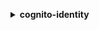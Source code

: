 **<details ><summary style="color:none;">cognito-identity</summary><blockquote>**

- **<details><summary style="color:none;"><b><u>create-identity-pool</b></u></summary><blockquote>**

  * **<p style="color:none;">--identity-pool-name</p>**
  * **<p style="color:none;">--allow-unauthenticated-identities</p>**
  * **<p style="color:none;">--no-allow-unauthenticated-identities</p>**
  * **<p style="color:none;">--allow-classic-flow</p>**
  * **<p style="color:none;">--no-allow-classic-flow</p>**
  * **<p style="color:none;">--supported-login-providers</p>**
  * **<p style="color:none;">--developer-provider-name</p>**
  * **<p style="color:none;">--open-id-connect-provider-arns</p>**
  * **<p style="color:none;">--cognito-identity-providers</p>**
  * **<p style="color:none;">--saml-provider-arns</p>**
  * **<p style="color:none;">--identity-pool-tags</p>**
  * **<p style="color:none;">--cli-input-json</p>**
  * **<p style="color:none;">--cli-input-yaml</p>**
  * **<p style="color:none;">--generate-cli-skeleton</p>**
  </br>
  **<p style="color:red;">Description</p>**
  </br>
  ## **Examples**
  ```bash

  ```
  ```json

  ```


- **<details><summary style="color:none;"><b><u>delete-identities</b></u></summary><blockquote>**

  * **<p style="color:none;">--identity-ids-to-delete</p>**
  * **<p style="color:none;">--cli-input-json</p>**
  * **<p style="color:none;">--cli-input-yaml</p>**
  * **<p style="color:none;">--generate-cli-skeleton</p>**
  </br>
  **<p style="color:red;">Description</p>**
  </br>
  ## **Examples**
  ```bash

  ```
  ```json

  ```


- **<details><summary style="color:none;"><b><u>delete-identity-pool</b></u></summary><blockquote>**

  * **<p style="color:none;">--identity-pool-id</p>**
  * **<p style="color:none;">--cli-input-json</p>**
  * **<p style="color:none;">--cli-input-yaml</p>**
  * **<p style="color:none;">--generate-cli-skeleton</p>**
  </br>
  **<p style="color:red;">Description</p>**
  </br>
  ## **Examples**
  ```bash

  ```
  ```json

  ```


- **<details><summary style="color:none;"><b><u>describe-identity</b></u></summary><blockquote>**

  * **<p style="color:none;">--identity-id</p>**
  * **<p style="color:none;">--cli-input-json</p>**
  * **<p style="color:none;">--cli-input-yaml</p>**
  * **<p style="color:none;">--generate-cli-skeleton</p>**
  </br>
  **<p style="color:red;">Description</p>**
  </br>
  ## **Examples**
  ```bash

  ```
  ```json

  ```


- **<details><summary style="color:none;"><b><u>describe-identity-pool</b></u></summary><blockquote>**

  * **<p style="color:none;">--identity-pool-id</p>**
  * **<p style="color:none;">--cli-input-json</p>**
  * **<p style="color:none;">--cli-input-yaml</p>**
  * **<p style="color:none;">--generate-cli-skeleton</p>**
  </br>
  **<p style="color:red;">Description</p>**
  </br>
  ## **Examples**
  ```bash

  ```
  ```json

  ```


- **<details><summary style="color:none;"><b><u>get-credentials-for-identity</b></u></summary><blockquote>**

  * **<p style="color:none;">--identity-id</p>**
  * **<p style="color:none;">--logins</p>**
  * **<p style="color:none;">--custom-role-arn</p>**
  * **<p style="color:none;">--cli-input-json</p>**
  * **<p style="color:none;">--cli-input-yaml</p>**
  * **<p style="color:none;">--generate-cli-skeleton</p>**
  </br>
  **<p style="color:red;">Description</p>**
  </br>
  ## **Examples**
  ```bash

  ```
  ```json

  ```


- **<details><summary style="color:none;"><b><u>get-id</b></u></summary><blockquote>**

  * **<p style="color:none;">--account-id</p>**
  * **<p style="color:none;">--identity-pool-id</p>**
  * **<p style="color:none;">--logins</p>**
  * **<p style="color:none;">--cli-input-json</p>**
  * **<p style="color:none;">--cli-input-yaml</p>**
  * **<p style="color:none;">--generate-cli-skeleton</p>**
  </br>
  **<p style="color:red;">Description</p>**
  </br>
  ## **Examples**
  ```bash

  ```
  ```json

  ```


- **<details><summary style="color:none;"><b><u>get-identity-pool-roles</b></u></summary><blockquote>**

  * **<p style="color:none;">--identity-pool-id</p>**
  * **<p style="color:none;">--cli-input-json</p>**
  * **<p style="color:none;">--cli-input-yaml</p>**
  * **<p style="color:none;">--generate-cli-skeleton</p>**
  </br>
  **<p style="color:red;">Description</p>**
  </br>
  ## **Examples**
  ```bash

  ```
  ```json

  ```


- **<details><summary style="color:none;"><b><u>get-open-id-token</b></u></summary><blockquote>**

  * **<p style="color:none;">--identity-id</p>**
  * **<p style="color:none;">--logins</p>**
  * **<p style="color:none;">--cli-input-json</p>**
  * **<p style="color:none;">--cli-input-yaml</p>**
  * **<p style="color:none;">--generate-cli-skeleton</p>**
  </br>
  **<p style="color:red;">Description</p>**
  </br>
  ## **Examples**
  ```bash

  ```
  ```json

  ```


- **<details><summary style="color:none;"><b><u>get-open-id-token-for-developer-identity</b></u></summary><blockquote>**

  * **<p style="color:none;">--identity-pool-id</p>**
  * **<p style="color:none;">--identity-id</p>**
  * **<p style="color:none;">--logins</p>**
  * **<p style="color:none;">--principal-tags</p>**
  * **<p style="color:none;">--token-duration</p>**
  * **<p style="color:none;">--cli-input-json</p>**
  * **<p style="color:none;">--cli-input-yaml</p>**
  * **<p style="color:none;">--generate-cli-skeleton</p>**
  </br>
  **<p style="color:red;">Description</p>**
  </br>
  ## **Examples**
  ```bash

  ```
  ```json

  ```


- **<details><summary style="color:none;"><b><u>get-principal-tag-attribute-map</b></u></summary><blockquote>**

  * **<p style="color:none;">--identity-pool-id</p>**
  * **<p style="color:none;">--identity-provider-name</p>**
  * **<p style="color:none;">--cli-input-json</p>**
  * **<p style="color:none;">--cli-input-yaml</p>**
  * **<p style="color:none;">--generate-cli-skeleton</p>**
  </br>
  **<p style="color:red;">Description</p>**
  </br>
  ## **Examples**
  ```bash

  ```
  ```json

  ```


- **<details><summary style="color:none;"><b><u>help</b></u></summary><blockquote>**

  * **<p style="color:none;"></p>**
  </br>
  **<p style="color:red;">Description</p>**
  </br>
  ## **Examples**
  ```bash

  ```
  ```json

  ```


- **<details><summary style="color:none;"><b><u>list-identities</b></u></summary><blockquote>**

  * **<p style="color:none;">--identity-pool-id</p>**
  * **<p style="color:none;">--max-results</p>**
  * **<p style="color:none;">--next-token</p>**
  * **<p style="color:none;">--hide-disabled</p>**
  * **<p style="color:none;">--no-hide-disabled</p>**
  * **<p style="color:none;">--cli-input-json</p>**
  * **<p style="color:none;">--cli-input-yaml</p>**
  * **<p style="color:none;">--generate-cli-skeleton</p>**
  </br>
  **<p style="color:red;">Description</p>**
  </br>
  ## **Examples**
  ```bash

  ```
  ```json

  ```


- **<details><summary style="color:none;"><b><u>list-identity-pools</b></u></summary><blockquote>**

  * **<p style="color:none;">--cli-input-json</p>**
  * **<p style="color:none;">--cli-input-yaml</p>**
  * **<p style="color:none;">--starting-token</p>**
  * **<p style="color:none;">--page-size</p>**
  * **<p style="color:none;">--max-items</p>**
  * **<p style="color:none;">--generate-cli-skeleton</p>**
  </br>
  **<p style="color:red;">Description</p>**
  </br>
  ## **Examples**
  ```bash

  ```
  ```json

  ```


- **<details><summary style="color:none;"><b><u>list-tags-for-resource</b></u></summary><blockquote>**

  * **<p style="color:none;">--resource-arn</p>**
  * **<p style="color:none;">--cli-input-json</p>**
  * **<p style="color:none;">--cli-input-yaml</p>**
  * **<p style="color:none;">--generate-cli-skeleton</p>**
  </br>
  **<p style="color:red;">Description</p>**
  </br>
  ## **Examples**
  ```bash

  ```
  ```json

  ```


- **<details><summary style="color:none;"><b><u>lookup-developer-identity</b></u></summary><blockquote>**

  * **<p style="color:none;">--identity-pool-id</p>**
  * **<p style="color:none;">--identity-id</p>**
  * **<p style="color:none;">--developer-user-identifier</p>**
  * **<p style="color:none;">--max-results</p>**
  * **<p style="color:none;">--next-token</p>**
  * **<p style="color:none;">--cli-input-json</p>**
  * **<p style="color:none;">--cli-input-yaml</p>**
  * **<p style="color:none;">--generate-cli-skeleton</p>**
  </br>
  **<p style="color:red;">Description</p>**
  </br>
  ## **Examples**
  ```bash

  ```
  ```json

  ```


- **<details><summary style="color:none;"><b><u>merge-developer-identities</b></u></summary><blockquote>**

  * **<p style="color:none;">--source-user-identifier</p>**
  * **<p style="color:none;">--destination-user-identifier</p>**
  * **<p style="color:none;">--developer-provider-name</p>**
  * **<p style="color:none;">--identity-pool-id</p>**
  * **<p style="color:none;">--cli-input-json</p>**
  * **<p style="color:none;">--cli-input-yaml</p>**
  * **<p style="color:none;">--generate-cli-skeleton</p>**
  </br>
  **<p style="color:red;">Description</p>**
  </br>
  ## **Examples**
  ```bash

  ```
  ```json

  ```


- **<details><summary style="color:none;"><b><u>set-identity-pool-roles</b></u></summary><blockquote>**

  * **<p style="color:none;">--identity-pool-id</p>**
  * **<p style="color:none;">--roles</p>**
  * **<p style="color:none;">--role-mappings</p>**
  * **<p style="color:none;">--cli-input-json</p>**
  * **<p style="color:none;">--cli-input-yaml</p>**
  * **<p style="color:none;">--generate-cli-skeleton</p>**
  </br>
  **<p style="color:red;">Description</p>**
  </br>
  ## **Examples**
  ```bash

  ```
  ```json

  ```


- **<details><summary style="color:none;"><b><u>set-principal-tag-attribute-map</b></u></summary><blockquote>**

  * **<p style="color:none;">--identity-pool-id</p>**
  * **<p style="color:none;">--identity-provider-name</p>**
  * **<p style="color:none;">--use-defaults</p>**
  * **<p style="color:none;">--no-use-defaults</p>**
  * **<p style="color:none;">--principal-tags</p>**
  * **<p style="color:none;">--cli-input-json</p>**
  * **<p style="color:none;">--cli-input-yaml</p>**
  * **<p style="color:none;">--generate-cli-skeleton</p>**
  </br>
  **<p style="color:red;">Description</p>**
  </br>
  ## **Examples**
  ```bash

  ```
  ```json

  ```


- **<details><summary style="color:none;"><b><u>tag-resource</b></u></summary><blockquote>**

  * **<p style="color:none;">--resource-arn</p>**
  * **<p style="color:none;">--tags</p>**
  * **<p style="color:none;">--cli-input-json</p>**
  * **<p style="color:none;">--cli-input-yaml</p>**
  * **<p style="color:none;">--generate-cli-skeleton</p>**
  </br>
  **<p style="color:red;">Description</p>**
  </br>
  ## **Examples**
  ```bash

  ```
  ```json

  ```


- **<details><summary style="color:none;"><b><u>unlink-developer-identity</b></u></summary><blockquote>**

  * **<p style="color:none;">--identity-id</p>**
  * **<p style="color:none;">--identity-pool-id</p>**
  * **<p style="color:none;">--developer-provider-name</p>**
  * **<p style="color:none;">--developer-user-identifier</p>**
  * **<p style="color:none;">--cli-input-json</p>**
  * **<p style="color:none;">--cli-input-yaml</p>**
  * **<p style="color:none;">--generate-cli-skeleton</p>**
  </br>
  **<p style="color:red;">Description</p>**
  </br>
  ## **Examples**
  ```bash

  ```
  ```json

  ```


- **<details><summary style="color:none;"><b><u>unlink-identity</b></u></summary><blockquote>**

  * **<p style="color:none;">--identity-id</p>**
  * **<p style="color:none;">--logins</p>**
  * **<p style="color:none;">--logins-to-remove</p>**
  * **<p style="color:none;">--cli-input-json</p>**
  * **<p style="color:none;">--cli-input-yaml</p>**
  * **<p style="color:none;">--generate-cli-skeleton</p>**
  </br>
  **<p style="color:red;">Description</p>**
  </br>
  ## **Examples**
  ```bash

  ```
  ```json

  ```


- **<details><summary style="color:none;"><b><u>untag-resource</b></u></summary><blockquote>**

  * **<p style="color:none;">--resource-arn</p>**
  * **<p style="color:none;">--tag-keys</p>**
  * **<p style="color:none;">--cli-input-json</p>**
  * **<p style="color:none;">--cli-input-yaml</p>**
  * **<p style="color:none;">--generate-cli-skeleton</p>**
  </br>
  **<p style="color:red;">Description</p>**
  </br>
  ## **Examples**
  ```bash

  ```
  ```json

  ```


- **<details><summary style="color:none;"><b><u>update-identity-pool</b></u></summary><blockquote>**

  * **<p style="color:none;">--identity-pool-id</p>**
  * **<p style="color:none;">--identity-pool-name</p>**
  * **<p style="color:none;">--allow-unauthenticated-identities</p>**
  * **<p style="color:none;">--no-allow-unauthenticated-identities</p>**
  * **<p style="color:none;">--allow-classic-flow</p>**
  * **<p style="color:none;">--no-allow-classic-flow</p>**
  * **<p style="color:none;">--supported-login-providers</p>**
  * **<p style="color:none;">--developer-provider-name</p>**
  * **<p style="color:none;">--open-id-connect-provider-arns</p>**
  * **<p style="color:none;">--cognito-identity-providers</p>**
  * **<p style="color:none;">--saml-provider-arns</p>**
  * **<p style="color:none;">--identity-pool-tags</p>**
  * **<p style="color:none;">--cli-input-json</p>**
  * **<p style="color:none;">--cli-input-yaml</p>**
  * **<p style="color:none;">--generate-cli-skeleton</p>**
  </br>
  **<p style="color:red;">Description</p>**
  </br>
  ## **Examples**
  ```bash

  ```
  ```json

  ```


</blockquote></details>
</blockquote></details>
</blockquote></details>
</blockquote></details>
</blockquote></details>
</blockquote></details>
</blockquote></details>
</blockquote></details>
</blockquote></details>
</blockquote></details>
</blockquote></details>
</blockquote></details>
</blockquote></details>
</blockquote></details>
</blockquote></details>
</blockquote></details>
</blockquote></details>
</blockquote></details>
</blockquote></details>
</blockquote></details>
</blockquote></details>
</blockquote></details>
</blockquote></details>
</blockquote></details>
</blockquote></details>
